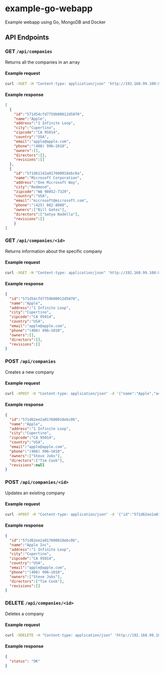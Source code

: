 # example-go-webapp
Example webapp using Go, MongoDB and Docker

## API Endpoints

### GET `/api/companies`
Returns all the companies in an array

#### Example request
```bash
curl -XGET -H "Content-type: application/json" 'http://192.168.99.100:8080/api/companies'
```
#### Example response

```json
[
  {
    "id":"571d54cfd7759b00012d5070",
    "name":"Apple",
    "address":"1 Infinite Loop",
    "city":"Cupertino",
    "zipcode":"CA 95014",
    "country":"USA",
    "email":"apple@apple.com",
    "phone":"(408) 996–1010",
    "owners":[],
    "directors":[],
    "revisions":[]
  },
  {
    "id":"571d61142a017600018ebc0a",
    "name":"Microsoft Corporation",
    "address":"One Microsoft Way",
    "city":"Redmond",
    "zipcode":"WA 98052-7329",
    "country":"USA",
    "email":"microsoft@microsoft.com",
    "phone":"(425) 882-8080",
    "owners":["Bill Gates"],
    "directors":["Satya Nadella"],
    "revisions":[]
    }
]
```

### GET `/api/companies/<id>`
Returns information about the specific company

#### Example request
```bash
curl -XGET -H "Content-type: application/json" 'http://192.168.99.100:8080/api/companies/571d54cfd7759b00012d5070'
```

#### Example response
```json
{
  "id":"571d54cfd7759b00012d5070",
  "name":"Apple",
  "address":"1 Infinite Loop",
  "city":"Cupertino",
  "zipcode":"CA 95014",
  "country":"USA",
  "email":"apple@apple.com",
  "phone":"(408) 996–1010",
  "owners":[],
  "directors":[],
  "revisions":[]
}
```

### POST `/api/companies`
Creates a new company

#### Example request
```bash
curl -XPOST -H "Content-type: application/json" -d '{"name":"Apple","address":"1 Infinite Loop","city":"Cupertino","zipcode":"CA 95014","country":"USA","email":"apple@apple.com","phone":"(408) 996–1010","owners":["Steve Jobs"],"directors":["Tim Cook"]}' 'http://192.168.99.100:8080/api/companies'
```
#### Example response
```json
{
  "id":"571d62ee2a017600018ebc0b",
  "name":"Apple",
  "address":"1 Infinite Loop",
  "city":"Cupertino",
  "zipcode":"CA 95014",
  "country":"USA",
  "email":"apple@apple.com",
  "phone":"(408) 996–1010",
  "owners":["Steve Jobs"],
  "directors":["Tim Cook"],
  "revisions":null
}
```

### POST `/api/companies/<id>`
Updates an existing company

#### Example request
```bash
curl -XPOST -H "Content-type: application/json" -d '{"id":"571d62ee2a017600018ebc0b","name":"Apple Inc","address":"1 Infinite Loop","city":"Cupertino","zipcode":"CA 95014","country":"USA","email":"apple@apple.com","phone":"(408) 996–1010","owners":["Steve Jobs"],"directors":["Tim Cook"],"revisions":[]}' 'http://192.168.99.100:8080/api/companies/571d62ee2a017600018ebc0b'
```
#### Example response
```json
{
  "id":"571d62ee2a017600018ebc0b",
  "name":"Apple Inc",
  "address":"1 Infinite Loop",
  "city":"Cupertino",
  "zipcode":"CA 95014",
  "country":"USA",
  "email":"apple@apple.com",
  "phone":"(408) 996–1010",
  "owners":["Steve Jobs"],
  "directors":["Tim Cook"],
  "revisions":[]
}
```

### DELETE `/api/companies/<id>`
Deletes a company

#### Example request
```bash
curl -XDELETE -H "Content-type: application/json" 'http://192.168.99.100:8080/api/companies/571d62ee2a017600018ebc0b'
```
#### Example response
```json
{
  "status": "OK"
}
```






